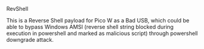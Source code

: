 RevShell

This is a Reverse Shell payload for Pico W as a Bad USB, which could be able to bypass Windows AMSI (reverse shell string blocked during execution in powershell and marked as malicious script) through powershell downgrade attack.
